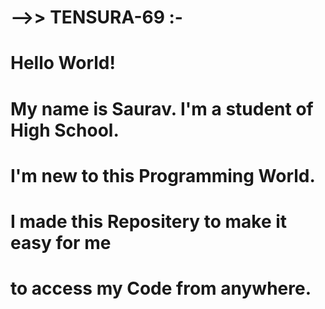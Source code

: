 # -->> TENSURA-69  :-
 
# Hello World!
# My name is Saurav. I'm a student of High School.
# I'm new to this Programming World.
# I made this Repositery to make it easy for me
# to access my Code from anywhere.

